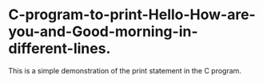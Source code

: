 # C-program-to-print-Hello-How-are-you-and-Good-morning-in-different-lines.

This is a simple demonstration of the print statement in the C program. 
